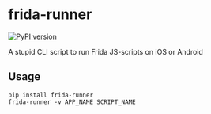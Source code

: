 # frida-runner 

[![PyPI version](https://badge.fury.io/py/frida-runner.svg)](https://badge.fury.io/py/frida-runner)

A stupid CLI script to run Frida JS-scripts on iOS or Android

## Usage

```
pip install frida-runner
frida-runner -v APP_NAME SCRIPT_NAME
```
